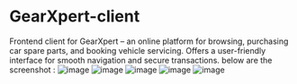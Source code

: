 # GearXpert-client
Frontend client for GearXpert – an online platform for browsing, purchasing car spare parts, and booking vehicle servicing. Offers a user-friendly interface for smooth navigation and secure transactions.
below are the screenshot :
![image](https://github.com/user-attachments/assets/874723bd-d2ec-41d6-9316-7862783cf1c4)
![image](https://github.com/user-attachments/assets/44d7c18d-a9c0-40f0-bf71-706f4cc827c9)
![image](https://github.com/user-attachments/assets/84fdcf82-3255-4857-ac9d-3913c5fd3071)
![image](https://github.com/user-attachments/assets/0d2c2ae3-0b60-4ce2-825b-af6ba0f94380)
![image](https://github.com/user-attachments/assets/d224fead-dd4e-4ea1-a5f7-f8022926e56b)

